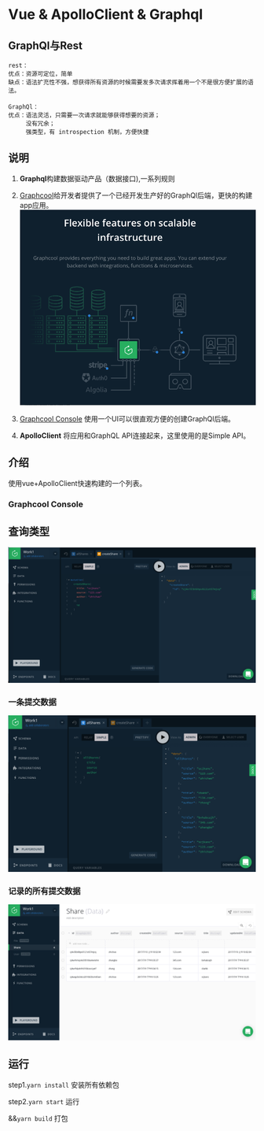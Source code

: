 # Vue & ApolloClient & Graphql

## GraphQl与Rest

	rest：
	优点：资源可定位，简单
	缺点：语法扩充性不强，想获得所有资源的时候需要发多次请求挥着用一个不是很方便扩展的语法。
	
	GraphQl：
	优点：语法灵活，只需要一次请求就能够获得想要的资源；
		 没有冗余；
		 强类型，有 introspection 机制，方便快捷

## 说明

1. **Graphql**构建数据驱动产品（数据接口),一系列规则
2. [Graphcool](https://www.graph.cool/)给开发者提供了一个已经开发生产好的GraphQl后端，更快的构建app应用。
![](./src/img/graphcool.png)

3. [Graphcool Console](https://console.graph.cool) 使用一个UI可以很直观方便的创建GraphQl后端。
4. **ApolloClient** 将应用和GraphQL API连接起来，这里使用的是Simple API。

## 介绍

使用vue+ApolloClient快速构建的一个列表。

### Graphcool Console
##  查询类型
![](./src/img/graphql1.png)
### 一条提交数据
![](./src/img/graphql2.png)
### 记录的所有提交数据
![](./src/img/graphql3.png)

## 运行

step1.`yarn install` 安装所有依赖包

step2.`yarn start`  运行

&&`yarn build`  打包
